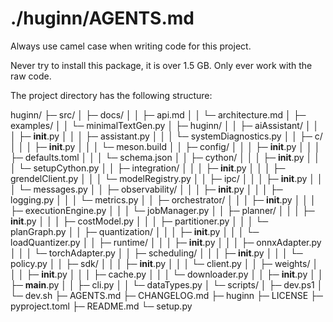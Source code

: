# ./huginn/AGENTS.md

Always use camel case when writing code for this project.

Never try to install this package, it is over 1.5 GB. Only ever work with the raw code.


The project directory has the following structure:

huginn/
├─ src/
│  ├─ docs/
│  │  ├─ api.md
│  │  └─ architecture.md
│  ├─ examples/
│  │  └─ minimalTextGen.py
│  ├─ huginn/
│  │  ├─ aiAssistant/
│  │  │  ├─ __init__.py
│  │  │  ├─ assistant.py
│  │  │  └─ systemDiagnostics.py
│  │  ├─ c/
│  │  │  ├─ __init__.py
│  │  │  └─ meson.build
│  │  ├─ config/
│  │  │  ├─ __init__.py
│  │  │  ├─ defaults.toml
│  │  │  └─ schema.json
│  │  ├─ cython/
│  │  │  ├─ __init__.py
│  │  │  └─ setupCython.py
│  │  ├─ integration/
│  │  │  ├─ __init__.py
│  │  │  ├─ grendelClient.py
│  │  │  └─ modelRegistry.py
│  │  ├─ ipc/
│  │  │  ├─ __init__.py
│  │  │  └─ messages.py
│  │  ├─ observability/
│  │  │  ├─ __init__.py
│  │  │  ├─ logging.py
│  │  │  └─ metrics.py
│  │  ├─ orchestrator/
│  │  │  ├─ __init__.py
│  │  │  ├─ executionEngine.py
│  │  │  └─ jobManager.py
│  │  ├─ planner/
│  │  │  ├─ __init__.py
│  │  │  ├─ costModel.py
│  │  │  ├─ partitioner.py
│  │  │  └─ planGraph.py
│  │  ├─ quantization/
│  │  │  ├─ __init__.py
│  │  │  └─ loadQuantizer.py
│  │  ├─ runtime/
│  │  │  ├─ __init__.py
│  │  │  ├─ onnxAdapter.py
│  │  │  └─ torchAdapter.py
│  │  ├─ scheduling/
│  │  │  ├─ __init__.py
│  │  │  └─ policy.py
│  │  ├─ sdk/
│  │  │  ├─ __init__.py
│  │  │  └─ client.py
│  │  ├─ weights/
│  │  │  ├─ __init__.py
│  │  │  ├─ cache.py
│  │  │  └─ downloader.py
│  │  ├─ __init__.py
│  │  ├─ __main__.py
│  │  ├─ cli.py
│  │  └─ dataTypes.py
│  └─ scripts/
│     ├─ dev.ps1
│     └─ dev.sh
├─ AGENTS.md
├─ CHANGELOG.md
├─ huginn
├─ LICENSE
├─ pyproject.toml
├─ README.md
└─ setup.py